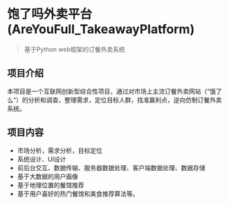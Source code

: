 # 饱了吗外卖平台 (AreYouFull_TakeawayPlatform)

>基于Python web框架的订餐外卖系统

## 项目介绍
本项目是一个互联网创新型综合性项目，通过对市场上主流订餐外卖网站（“饿了么”）的分析和调查，整理需求，定位目标人群，找准赢利点，逆向仿制订餐外卖系统。

## 项目内容
- 市场分析，需求分析，目标定位
- 系统设计、UI设计
- 前后台交互、数据传输、服务器数据处理、客户端数据处理、数据存储
- 基于大数据的用户画像
- 基于地理位置的餐馆推荐
- 基于用户喜好的热门餐馆和美食推荐算法等。
